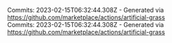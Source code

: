 Commits: 2023-02-15T06:32:44.308Z - Generated via https://github.com/marketplace/actions/artificial-grass
<br>
Commits: 2023-02-15T06:32:44.308Z - Generated via https://github.com/marketplace/actions/artificial-grass
<br>

